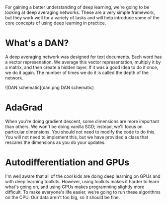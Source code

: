 
For gaining a better understanding of deep learning, we're going to be
looking at deep averaging networks.  These are a very simple
framework, but they work well for a variety of tasks and will help
introduce some of the core concepts of using deep learning in
practice.

What's a DAN?
==============

A deep averaging network was designed for text documents.  Each word
has a vector represenation.  We average this vector representation,
multiply it by a matrix, and then create a hidden layer.  If it was a
good idea to do it once, we do it again.  The number of times we do it
is called the depth of the network.

![DAN schematic](dan.png DAN schematic)

AdaGrad
==============

When you're doing gradient descent, some dimensions are more important
than others.  We won't be doing vanilla SGD; instead, we'll focus on
particular dimensions.  You should not need to modify the code to do
this.  You will not need to implement this, but we have provided a
class that rescales the dimensions as you do your updates.

Autodifferentiation and GPUs
==============

I'm well aware that all of the cool kids are doing deep learning on
GPUs and with deep learning toolkits.  However, using toolkits makes
it harder to learn what's going on, and using GPUs makes programming
slightly more difficult.  To make everyone's life easier, we're going
to run these algorithms on the CPU.  Our data aren't too big, so it
should be fine.
